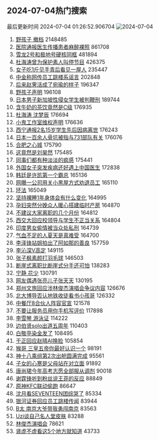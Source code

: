 ## 2024-07-04热门搜索 
最后更新时间 2024-07-04 01:26:52.906704 
![2024-07-04](https://imgs-storage.s3.us-east-005.backblazeb2.com/20240704/2024-07-04.png?versionId=4_z8fbbed132d73df8689c40f13_f116b7a1cfe1e318b_d20240703_m172652_c005_v0501003_t0021_u01720027612847) 
1. [野孩子 撤档](https://s.weibo.com/weibo?q=%E9%87%8E%E5%AD%A9%E5%AD%90%20%E6%92%A4%E6%A1%A3&t=31&band_rank=1&Refer=top) 2148485
1. [医院通报医生传播患者麻醉裸照](https://s.weibo.com/weibo?q=%23%E5%8C%BB%E9%99%A2%E9%80%9A%E6%8A%A5%E5%8C%BB%E7%94%9F%E4%BC%A0%E6%92%AD%E6%82%A3%E8%80%85%E9%BA%BB%E9%86%89%E8%A3%B8%E7%85%A7%23&t=31&band_rank=2&Refer=top) 861708
1. [雪龙2号和极地号硬核同框](https://s.weibo.com/weibo?q=%23%E9%9B%AA%E9%BE%992%E5%8F%B7%E5%92%8C%E6%9E%81%E5%9C%B0%E5%8F%B7%E7%A1%AC%E6%A0%B8%E5%90%8C%E6%A1%86%23&t=31&band_rank=3&Refer=top) 481894
1. [杜海涛曾为保护素人叫停节目](https://s.weibo.com/weibo?q=%23%E6%9D%9C%E6%B5%B7%E6%B6%9B%E6%9B%BE%E4%B8%BA%E4%BF%9D%E6%8A%A4%E7%B4%A0%E4%BA%BA%E5%8F%AB%E5%81%9C%E8%8A%82%E7%9B%AE%23&t=31&band_rank=4&Refer=top) 426375
1. [女子吃1斤见手青后看见一屋人](https://s.weibo.com/weibo?q=%23%E5%A5%B3%E5%AD%90%E5%90%831%E6%96%A4%E8%A7%81%E6%89%8B%E9%9D%92%E5%90%8E%E7%9C%8B%E8%A7%81%E4%B8%80%E5%B1%8B%E4%BA%BA%23&t=31&band_rank=5&Refer=top) 235447
1. [中金称网传员工跳楼系谣言](https://s.weibo.com/weibo?q=%23%E4%B8%AD%E9%87%91%E7%A7%B0%E7%BD%91%E4%BC%A0%E5%91%98%E5%B7%A5%E8%B7%B3%E6%A5%BC%E7%B3%BB%E8%B0%A3%E8%A8%80%23&t=31&band_rank=6&Refer=top) 202848
1. [后来赵霁活成了宛瑜的样子](https://s.weibo.com/weibo?q=%E5%90%8E%E6%9D%A5%E8%B5%B5%E9%9C%81%E6%B4%BB%E6%88%90%E4%BA%86%E5%AE%9B%E7%91%9C%E7%9A%84%E6%A0%B7%E5%AD%90&t=31&band_rank=7&Refer=top) 196347
1. [野孩子声明](https://s.weibo.com/weibo?q=%23%E9%87%8E%E5%AD%A9%E5%AD%90%E5%A3%B0%E6%98%8E%23&t=31&band_rank=8&Refer=top) 196108
1. [日本男子新加坡性侵女学生被判鞭刑](https://s.weibo.com/weibo?q=%23%E6%97%A5%E6%9C%AC%E7%94%B7%E5%AD%90%E6%96%B0%E5%8A%A0%E5%9D%A1%E6%80%A7%E4%BE%B5%E5%A5%B3%E5%AD%A6%E7%94%9F%E8%A2%AB%E5%88%A4%E9%9E%AD%E5%88%91%23&t=31&band_rank=9&Refer=top) 189744
1. [含牛奶的茶饮竟然是C级](https://s.weibo.com/weibo?q=%23%E5%90%AB%E7%89%9B%E5%A5%B6%E7%9A%84%E8%8C%B6%E9%A5%AE%E7%AB%9F%E7%84%B6%E6%98%AFC%E7%BA%A7%23&t=31&band_rank=10&Refer=top) 176935
1. [杜海涛 沈梦辰](https://s.weibo.com/weibo?q=%E6%9D%9C%E6%B5%B7%E6%B6%9B%20%E6%B2%88%E6%A2%A6%E8%BE%B0&t=31&band_rank=11&Refer=top) 176694
1. [小鬼工作室维权声明](https://s.weibo.com/weibo?q=%23%E5%B0%8F%E9%AC%BC%E5%B7%A5%E4%BD%9C%E5%AE%A4%E7%BB%B4%E6%9D%83%E5%A3%B0%E6%98%8E%23&t=31&band_rank=12&Refer=top) 176636
1. [西宁通报2名15岁学生先后因病离世](https://s.weibo.com/weibo?q=%23%E8%A5%BF%E5%AE%81%E9%80%9A%E6%8A%A52%E5%90%8D15%E5%B2%81%E5%AD%A6%E7%94%9F%E5%85%88%E5%90%8E%E5%9B%A0%E7%97%85%E7%A6%BB%E4%B8%96%23&t=31&band_rank=13&Refer=top) 176243
1. [日本一百余人骨坑被指与731部队有关](https://s.weibo.com/weibo?q=%23%E6%97%A5%E6%9C%AC%E4%B8%80%E7%99%BE%E4%BD%99%E4%BA%BA%E9%AA%A8%E5%9D%91%E8%A2%AB%E6%8C%87%E4%B8%8E731%E9%83%A8%E9%98%9F%E6%9C%89%E5%85%B3%23&t=31&band_rank=14&Refer=top) 176076
1. [合肥之心城](https://s.weibo.com/weibo?q=%23%E5%90%88%E8%82%A5%E4%B9%8B%E5%BF%83%E5%9F%8E%23&t=31&band_rank=15&Refer=top) 175790
1. [这竟然是刘昊然](https://s.weibo.com/weibo?q=%E8%BF%99%E7%AB%9F%E7%84%B6%E6%98%AF%E5%88%98%E6%98%8A%E7%84%B6&t=31&band_rank=16&Refer=top) 175485
1. [同事们都有种淡淡的疯感](https://s.weibo.com/weibo?q=%E5%90%8C%E4%BA%8B%E4%BB%AC%E9%83%BD%E6%9C%89%E7%A7%8D%E6%B7%A1%E6%B7%A1%E7%9A%84%E7%96%AF%E6%84%9F&t=31&band_rank=17&Refer=top) 175441
1. [外国女子突发疾病还好遇上中国医生](https://s.weibo.com/weibo?q=%23%E5%A4%96%E5%9B%BD%E5%A5%B3%E5%AD%90%E7%AA%81%E5%8F%91%E7%96%BE%E7%97%85%E8%BF%98%E5%A5%BD%E9%81%87%E4%B8%8A%E4%B8%AD%E5%9B%BD%E5%8C%BB%E7%94%9F%23&t=31&band_rank=22&Refer=top) 172838
1. [韩廷是许凯第一个霸总](https://s.weibo.com/weibo?q=%23%E9%9F%A9%E5%BB%B7%E6%98%AF%E8%AE%B8%E5%87%AF%E7%AC%AC%E4%B8%80%E4%B8%AA%E9%9C%B8%E6%80%BB%23&t=31&band_rank=18&Refer=top) 165136
1. [网曝一公司用关小黑屋方式劝退员工](https://s.weibo.com/weibo?q=%23%E7%BD%91%E6%9B%9D%E4%B8%80%E5%85%AC%E5%8F%B8%E7%94%A8%E5%85%B3%E5%B0%8F%E9%BB%91%E5%B1%8B%E6%96%B9%E5%BC%8F%E5%8A%9D%E9%80%80%E5%91%98%E5%B7%A5%23&t=31&band_rank=19&Refer=top) 165110
1. [环法](https://s.weibo.com/weibo?q=%E7%8E%AF%E6%B3%95&t=31&band_rank=20&Refer=top) 165049
1. [坚持裸睡1年身体会有什么变化](https://s.weibo.com/weibo?q=%23%E5%9D%9A%E6%8C%81%E8%A3%B8%E7%9D%A11%E5%B9%B4%E8%BA%AB%E4%BD%93%E4%BC%9A%E6%9C%89%E4%BB%80%E4%B9%88%E5%8F%98%E5%8C%96%23&t=31&band_rank=21&Refer=top) 164995
1. [孕妇突然分娩众人暖心搭建临时产房](https://s.weibo.com/weibo?q=%23%E5%AD%95%E5%A6%87%E7%AA%81%E7%84%B6%E5%88%86%E5%A8%A9%E4%BC%97%E4%BA%BA%E6%9A%96%E5%BF%83%E6%90%AD%E5%BB%BA%E4%B8%B4%E6%97%B6%E4%BA%A7%E6%88%BF%23&t=31&band_rank=23&Refer=top) 164870
1. [不建议大家离职的几个月份](https://s.weibo.com/weibo?q=%23%E4%B8%8D%E5%BB%BA%E8%AE%AE%E5%A4%A7%E5%AE%B6%E7%A6%BB%E8%81%8C%E7%9A%84%E5%87%A0%E4%B8%AA%E6%9C%88%E4%BB%BD%23&t=31&band_rank=24&Refer=top) 164812
1. [西交大回应校领导与学生不正当关系](https://s.weibo.com/weibo?q=%23%E8%A5%BF%E4%BA%A4%E5%A4%A7%E5%9B%9E%E5%BA%94%E6%A0%A1%E9%A2%86%E5%AF%BC%E4%B8%8E%E5%AD%A6%E7%94%9F%E4%B8%8D%E6%AD%A3%E5%BD%93%E5%85%B3%E7%B3%BB%23&t=31&band_rank=25&Refer=top) 164804
1. [印度男女偷情被当众处私刑](https://s.weibo.com/weibo?q=%23%E5%8D%B0%E5%BA%A6%E7%94%B7%E5%A5%B3%E5%81%B7%E6%83%85%E8%A2%AB%E5%BD%93%E4%BC%97%E5%A4%84%E7%A7%81%E5%88%91%23&t=31&band_rank=26&Refer=top) 164739
1. [气血不足的人夏天是真难受](https://s.weibo.com/weibo?q=%23%E6%B0%94%E8%A1%80%E4%B8%8D%E8%B6%B3%E7%9A%84%E4%BA%BA%E5%A4%8F%E5%A4%A9%E6%98%AF%E7%9C%9F%E9%9A%BE%E5%8F%97%23&t=31&band_rank=27&Refer=top) 164700
1. [李泽锋站姐拍出了阿如那的善良](https://s.weibo.com/weibo?q=%E6%9D%8E%E6%B3%BD%E9%94%8B%E7%AB%99%E5%A7%90%E6%8B%8D%E5%87%BA%E4%BA%86%E9%98%BF%E5%A6%82%E9%82%A3%E7%9A%84%E5%96%84%E8%89%AF&t=31&band_rank=33&Refer=top) 157759
1. [李沁深V高定](https://s.weibo.com/weibo?q=%23%E6%9D%8E%E6%B2%81%E6%B7%B1V%E9%AB%98%E5%AE%9A%23&t=31&band_rank=28&Refer=top) 149115
1. [张子枫素颜打羽毛球](https://s.weibo.com/weibo?q=%23%E5%BC%A0%E5%AD%90%E6%9E%AB%E7%B4%A0%E9%A2%9C%E6%89%93%E7%BE%BD%E6%AF%9B%E7%90%83%23&t=31&band_rank=29&Refer=top) 146503
1. [断崖式离职比断崖式分手还可怕](https://s.weibo.com/weibo?q=%23%E6%96%AD%E5%B4%96%E5%BC%8F%E7%A6%BB%E8%81%8C%E6%AF%94%E6%96%AD%E5%B4%96%E5%BC%8F%E5%88%86%E6%89%8B%E8%BF%98%E5%8F%AF%E6%80%95%23&t=31&band_rank=30&Refer=top) 138283
1. [宁静 花少](https://s.weibo.com/weibo?q=%E5%AE%81%E9%9D%99%20%E8%8A%B1%E5%B0%91&t=31&band_rank=31&Refer=top) 130791
1. [网友偶遇张亮儿子张天天](https://s.weibo.com/weibo?q=%23%E7%BD%91%E5%8F%8B%E5%81%B6%E9%81%87%E5%BC%A0%E4%BA%AE%E5%84%BF%E5%AD%90%E5%BC%A0%E5%A4%A9%E5%A4%A9%23&t=31&band_rank=32&Refer=top) 130195
1. [郑州文旅回应涉林俊杰演唱会争议内容](https://s.weibo.com/weibo?q=%23%E9%83%91%E5%B7%9E%E6%96%87%E6%97%85%E5%9B%9E%E5%BA%94%E6%B6%89%E6%9E%97%E4%BF%8A%E6%9D%B0%E6%BC%94%E5%94%B1%E4%BC%9A%E4%BA%89%E8%AE%AE%E5%86%85%E5%AE%B9%23&t=31&band_rank=34&Refer=top) 126676
1. [北大博导否认地铁收徒看书小孩哥](https://s.weibo.com/weibo?q=%23%E5%8C%97%E5%A4%A7%E5%8D%9A%E5%AF%BC%E5%90%A6%E8%AE%A4%E5%9C%B0%E9%93%81%E6%94%B6%E5%BE%92%E7%9C%8B%E4%B9%A6%E5%B0%8F%E5%AD%A9%E5%93%A5%23&t=31&band_rank=20&Refer=top) 126332
1. [中餐厅8合伙人阵容官宣](https://s.weibo.com/weibo?q=%23%E4%B8%AD%E9%A4%90%E5%8E%858%E5%90%88%E4%BC%99%E4%BA%BA%E9%98%B5%E5%AE%B9%E5%AE%98%E5%AE%A3%23&t=31&band_rank=35&Refer=top) 121578
1. [不要让服务员用你手机写评价](https://s.weibo.com/weibo?q=%23%E4%B8%8D%E8%A6%81%E8%AE%A9%E6%9C%8D%E5%8A%A1%E5%91%98%E7%94%A8%E4%BD%A0%E6%89%8B%E6%9C%BA%E5%86%99%E8%AF%84%E4%BB%B7%23&t=31&band_rank=36&Refer=top) 117898
1. [李雪琴 游泳证](https://s.weibo.com/weibo?q=%E6%9D%8E%E9%9B%AA%E7%90%B4%20%E6%B8%B8%E6%B3%B3%E8%AF%81&t=31&band_rank=37&Refer=top) 114222
1. [边伯贤solo出道五周年](https://s.weibo.com/weibo?q=%23%E8%BE%B9%E4%BC%AF%E8%B4%A4solo%E5%87%BA%E9%81%93%E4%BA%94%E5%91%A8%E5%B9%B4%23&t=31&band_rank=19&Refer=top) 110403
1. [白敬亭染金发了](https://s.weibo.com/weibo?q=%23%E7%99%BD%E6%95%AC%E4%BA%AD%E6%9F%93%E9%87%91%E5%8F%91%E4%BA%86%23&t=31&band_rank=38&Refer=top) 108495
1. [于正回应赵晴AI换脸](https://s.weibo.com/weibo?q=%23%E4%BA%8E%E6%AD%A3%E5%9B%9E%E5%BA%94%E8%B5%B5%E6%99%B4AI%E6%8D%A2%E8%84%B8%23&t=31&band_rank=39&Refer=top) 105854
1. [猴哥 三皇五帝你最好认识一个](https://s.weibo.com/weibo?q=%E7%8C%B4%E5%93%A5%20%E4%B8%89%E7%9A%87%E4%BA%94%E5%B8%9D%E4%BD%A0%E6%9C%80%E5%A5%BD%E8%AE%A4%E8%AF%86%E4%B8%80%E4%B8%AA&t=31&band_rank=40&Refer=top) 98191
1. [神十八乘组第2次出舱圆满完成](https://s.weibo.com/weibo?q=%23%E7%A5%9E%E5%8D%81%E5%85%AB%E4%B9%98%E7%BB%84%E7%AC%AC2%E6%AC%A1%E5%87%BA%E8%88%B1%E5%9C%86%E6%BB%A1%E5%AE%8C%E6%88%90%23&t=31&band_rank=41&Refer=top) 95561
1. [子女的心寒是父母站在对立面](https://s.weibo.com/weibo?q=%23%E5%AD%90%E5%A5%B3%E7%9A%84%E5%BF%83%E5%AF%92%E6%98%AF%E7%88%B6%E6%AF%8D%E7%AB%99%E5%9C%A8%E5%AF%B9%E7%AB%8B%E9%9D%A2%23&t=31&band_rank=42&Refer=top) 91892
1. [唐尚珺今年高考志愿全部服从调剂](https://s.weibo.com/weibo?q=%23%E5%94%90%E5%B0%9A%E7%8F%BA%E4%BB%8A%E5%B9%B4%E9%AB%98%E8%80%83%E5%BF%97%E6%84%BF%E5%85%A8%E9%83%A8%E6%9C%8D%E4%BB%8E%E8%B0%83%E5%89%82%23&t=31&band_rank=43&Refer=top) 90018
1. [谢霆锋听到粉丝说王菲的反应](https://s.weibo.com/weibo?q=%23%E8%B0%A2%E9%9C%86%E9%94%8B%E5%90%AC%E5%88%B0%E7%B2%89%E4%B8%9D%E8%AF%B4%E7%8E%8B%E8%8F%B2%E7%9A%84%E5%8F%8D%E5%BA%94%23&t=31&band_rank=44&Refer=top) 88849
1. [原神KFC联动偷跑](https://s.weibo.com/weibo?q=%23%E5%8E%9F%E7%A5%9EKFC%E8%81%94%E5%8A%A8%E5%81%B7%E8%B7%91%23&t=31&band_rank=45&Refer=top) 86647
1. [沈月看SEVENTEEN团综哭了](https://s.weibo.com/weibo?q=%23%E6%B2%88%E6%9C%88%E7%9C%8BSEVENTEEN%E5%9B%A2%E7%BB%BC%E5%93%AD%E4%BA%86%23&t=31&band_rank=46&Refer=top) 85334
1. [银河证券回应员工跳楼传闻](https://s.weibo.com/weibo?q=%23%E9%93%B6%E6%B2%B3%E8%AF%81%E5%88%B8%E5%9B%9E%E5%BA%94%E5%91%98%E5%B7%A5%E8%B7%B3%E6%A5%BC%E4%BC%A0%E9%97%BB%23&t=31&band_rank=47&Refer=top) 83944
1. [B太 南京大爷带我勇闯南京](https://s.weibo.com/weibo?q=B%E5%A4%AA%20%E5%8D%97%E4%BA%AC%E5%A4%A7%E7%88%B7%E5%B8%A6%E6%88%91%E5%8B%87%E9%97%AF%E5%8D%97%E4%BA%AC&t=31&band_rank=48&Refer=top) 83563
1. [Uzi谈自己名人堂皮肤](https://s.weibo.com/weibo?q=%23Uzi%E8%B0%88%E8%87%AA%E5%B7%B1%E5%90%8D%E4%BA%BA%E5%A0%82%E7%9A%AE%E8%82%A4%23&t=31&band_rank=49&Refer=top) 83288
1. [林俊杰演唱会](https://s.weibo.com/weibo?q=%E6%9E%97%E4%BF%8A%E6%9D%B0%E6%BC%94%E5%94%B1%E4%BC%9A&t=31&band_rank=50&Refer=top) 78621
1. [肾虚不虚看这5个地方就知道](https://s.weibo.com/weibo?q=%23%E8%82%BE%E8%99%9A%E4%B8%8D%E8%99%9A%E7%9C%8B%E8%BF%995%E4%B8%AA%E5%9C%B0%E6%96%B9%E5%B0%B1%E7%9F%A5%E9%81%93%23&t=31&band_rank=42&Refer=top) 43733
